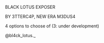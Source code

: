 BLACK LOTUS EXPOSER

BY 3TTERC4P, NEW ERA M3DUS4

4 options to choose of
(3: under development)

@bl4ck_lotus._
